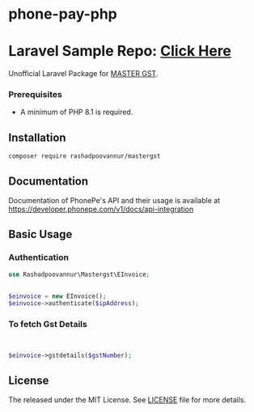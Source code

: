 # phone-pay-php

# Laravel Sample Repo: [Click Here](https://github.com/shibanashiqc/phone-pay-test)

Unofficial Laravel Package for [MASTER GST](https://developer.phonepe.com/v1/docs/api-integration).




### Prerequisites
- A minimum of PHP 8.1 is required.


## Installation


```
composer require rashadpoovannur/mastergst
```


## Documentation

Documentation of PhonePe's API and their usage is available at <https://developer.phonepe.com/v1/docs/api-integration>

## Basic Usage


### Authentication

```php
use Rashadpoovannur\Mastergst\EInvoice;


$einvoice = new EInvoice();
$einvoice->authenticate($ipAddress);


```




### To fetch Gst Details 

```php


$einvoice->gstdetails($gstNumber);


```


## License

The released under the MIT License. See [LICENSE](LICENSE) file for more details.